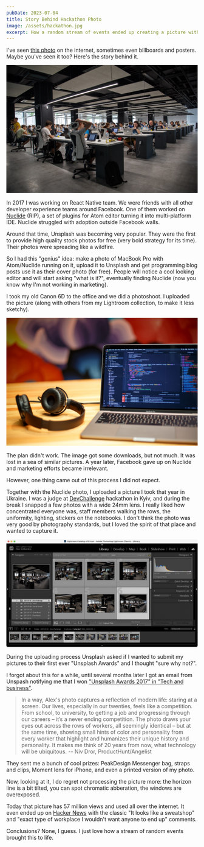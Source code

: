 ```yaml
---
pubDate: 2023-07-04
title: Story Behind Hackathon Photo
image: /assets/hackathon.jpg
excerpt: How a random stream of events ended up creating a picture with 57 million views
---
```


I've seen [this photo](https://unsplash.com/photos/QBpZGqEMsKg) on the internet, sometimes even billboards and posters. Maybe you've seen it too? Here's the story behind it.

![](/assets/hackathon.jpg)

In 2017 I was working on React Native team. We were friends with all other developer experience teams around Facebook. One of them worked on [Nuclide](https://nuclide.io/) (RIP), a set of plugins for Atom editor turning it into multi-platform IDE. Nuclide struggled with adoption outside Facebook walls.

Around that time, Unsplash was becoming very popular. They were the first to provide high quality stock photos for free (very bold strategy for its time). Their photos were spreading like a wildfire.

So I had this "genius" idea: make a photo of MacBook Pro with Atom/Nuclide running on it, upload it to Unsplash and get programming blog posts use it as their cover photo (for free). People will notice a cool looking editor and will start asking "what is it?", eventually finding Nuclide (now you know why I'm not working in marketing).

I took my old Canon 6D to the office and we did a photoshoot. I uploaded the picture (along with others from my Lightroom collection, to make it less sketchy).

![Nuclide/Atom on MacBook Pro](/assets/nuclide.jpg)

The plan didn't work. The image got some downloads, but not much. It was lost in a sea of similar pictures. A year later, Facebook gave up on Nuclide and marketing efforts became irrelevant.

However, one thing came out of this process I did not expect.

Together with the Nuclide photo, I uploaded a picture I took that year in Ukraine. I was a judge at [DevChallenge](https://www.devchallenge.it/) hackathon in Kyiv, and during the break I snapped a few photos with a wide 24mm lens. I really liked how concentrated everyone was, staff members walking the rows, the uniformity, lighting, stickers on the notebooks. I don't think the photo was very good by photography standards, but I loved the spirit of that place and wanted to capture it.

![Other pictures from that hackathon in Kyiv](/assets/hackathon_lightroom.png)

During the uploading process Unsplash asked if I wanted to submit my pictures to their first ever "Unsplash Awards" and I thought "sure why not?".

I forgot about this for a while, until several months later I got an email from Unspash notifying me that I won ["Unsplash Awards 2017" in "Tech and business"](https://awards.unsplash.com/2017/#/tech-and-business).

> In a way, Alex's photo captures a reflection of modern life: staring at a screen. Our lives, especially in our twenties, feels like a competition. From school, to university, to getting a job and progressing through our careers – it’s a never ending competition. The photo draws your eyes out across the rows of workers, all seemingly identical – but at the same time, showing small hints of color and personality from every worker that highlight and humanizes their unique history and personality. It makes me think of 20 years from now, what technology will be ubiquitous.
> -- Niv Dror, ProductHunt/Angelist

They sent me a bunch of cool prizes: PeakDesign Messenger bag, straps and clips, Moment lens for iPhone, and even a printed version of my photo.

Now, looking at it, I do regret not processing the picture more: the horizon line is a bit tilted, you can spot chromatic abberation, the windows are overexposed.

Today that picture has 57 million views and used all over the internet. It even ended up on [Hacker News](https://news.ycombinator.com/item?id=21010674) with the classic "It looks like a sweatshop" and "exact type of workplace I wouldn't want anyone to end up" comments.

Conclusions? None, I guess. I just love how a stream of random events brought this to life.
